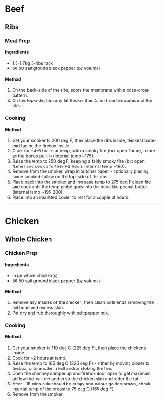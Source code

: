 # Beef

## Ribs

### Meat Prep

#### Ingredients

* 1.5-1.7kg 3-ribs rack
* 50:50 salt:ground black pepper (by volume)

#### Method

1. On the back-side of the ribs, score the membrane with a criss-cross pattern.
1. On the top-side, trim any fat thicker than 5mm from the surface of the ribs.

### Cooking

#### Method

1. Get your smoker to 200 deg F, then place the ribs inside, thickest bone-end facing the firebox inside.
1. Cook for ~4-6 hours at temp, with a smoky fire (but open flame), rotate as the bones pull-in (internal temp ~175).
1. Raise the temp to 250 deg F, keeping a fairly smoky fire (but open flame) and cook a further 1-2 hours (internal temp ~190).
1. Remove from the smoker, wrap in butcher paper - optionally placing some smoked-tallow on the top-side of the ribs.
1. Place back into the smoker and increase temp to 275 deg F clean fire and cook until the temp probe goes into the meat like peanut butter (internal temp ~195-200).
1. Place into an insulated cooler to rest for a couple of hours.

---

# Chicken

## Whole Chicken

### Chicken Prep

#### Ingredients

* large whole chicken(s)
* 50:50 salt:ground black pepper (by volume)

#### Method

1. Remove any insides of the chicken, then clean both ends removing the tail bone and excess skin.
1. Pat dry and rub thoroughly with salt:pepper mix.

### Cooking

#### Method

1. Get your smoker to 110 deg C (225 deg F), then place the chickens inside.
1. Cook for ~2 hours at temp.
1. Raise the temp to 165 deg C (325 deg F) - either by moving closer to firebox, onto another shelf and/or stoking the fire.
1. Open the chimney damper up and firebox door open to get maximum airflow that will dry and crisp the chicken skin and reder the fat.
1. After ~15 mins skin should be crispy and colour golden brown, check internal temp of the breast to 75 deg C (165 deg F).
1. Remove from the smoker.
